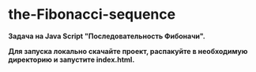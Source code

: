 # the-Fibonacci-sequence

**Задача на Java Script "Последовательность Фибоначи".**

**Для запуска локально скачайте проект, распакуйте в необходимую директорию и запустите index.html.**
